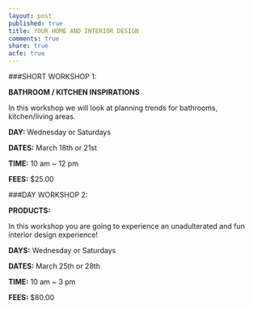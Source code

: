 ```yaml
---
layout: post
published: true
title: YOUR HOME AND INTERIOR DESIGN
comments: true
share: true
acfe: true
---
```


###SHORT WORKSHOP 1:

**BATHROOM / KITCHEN INSPIRATIONS**

In this workshop we will look at planning trends for bathrooms, kitchen/living areas.

**DAY:** Wednesday or Saturdays

**DATES:** March 18th or 21st

**TIME:** 10 am ~ 12 pm

**FEES:** $25.00

###DAY WORKSHOP 2:

**PRODUCTS:**

In this workshop you are going to experience an unadulterated and fun interior design experience!

**DAYS:** Wednesday or Saturdays

**DATES:** March 25th or 28th

**TIME:** 10 am ~ 3 pm

**FEES:** $80.00
